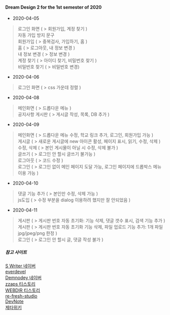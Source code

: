 #### Dream Design 2 for the 1st semester of 2020 

- 2020-04-05

>로그인 화면 ( > 회원가입, 계정 찾기 )    
>자동 가입 방지 문구    
>회원가입 ( > 중복검사, 가입하기, 홈 )    
>홈 ( > 로그아웃, 내 정보 변경 )    
>내 정보 변경 ( > 정보 변경 )    
>계정 찾기 ( > 아이디 찾기, 비밀번호 찾기 )    
>비밀번호 찾기 ( > 비밀번호 변경) 

- 2020-04-06

>로그인 화면 ( > css 가운데 정렬 )    

- 2020-04-08

>메인화면 ( > 드롭다운 메뉴 )    
>공지사항 게시판 ( > 게시글 작성, 목록, DB 추가 )    

- 2020-04-09

>메인화면 ( > 드롭다운 메뉴 수정, 학교 링크 추가, 로그인, 회원가입 가능 )    
>게시글 ( > 새로운 게시글에 new 아이콘 활성, 페이지 표시, 읽기, 수정, 삭제 )    
>수정, 삭제 ( > 본인 게시물이 아닐 시 수정, 삭제 불가 )    
>글쓰기 ( > 로그인 안 할시 글쓰기 불가능 )    
>로그아웃 ( > 코드 수정 )    
>로그인 ( > 로그인 없이 메인 페이지 도달 가능, 로그인 페이지에 드롭박스 메뉴 이용 가능 )    

- 2020-04-10

>댓글 기능 추가 ( > 본인만 수정, 삭제 가능 )    
>js도입 ( > 수정 부분을 dialog 이용하려 했지만 잘 안되었음 )    

- 2020-04-11

>게시판 ( > 게시판 번호 자동 초기화: 기능 삭제, 댓글 갯수 표시, 검색 기능 추가 )    
>게시판 ( > 게시판 번호 자동 초기화 기능 삭제, 파일 업로드 기능 추가: 1개 파일 jpg/jpeg/png 한정 )    
>로그인 ( > 로그인 안 할시 글, 댓글 작성 불가 )    



##### 참고 사이트 
[S Writer 네이버](https://m.blog.naver.com/PostList.nhn?blogId=bgpoilkj&categoryNo=20&listStyle=style1)    
[everdevel](https://www.everdevel.com/)    
[Demnodey 네이버](https://m.blog.naver.com/psj9102/221223524085)    
[zzaps 티스토리](https://zzaps.tistory.com/30)    
[WEBDIR 티스토리](https://webdir.tistory.com/31)    
[re-fresh-studio](http://re-fresh-studio.com/2013/07/post-12-dropmenu_with_css.php)    
[DevNote](http://ttorr.blogspot.com/2013/08/php-date.html)    
[제타위키](https://zetawiki.com/wiki/PHP_%ED%8C%8C%EC%9D%BC_%EC%97%85%EB%A1%9C%EB%93%9C_%EA%B5%AC%ED%98%84)    

